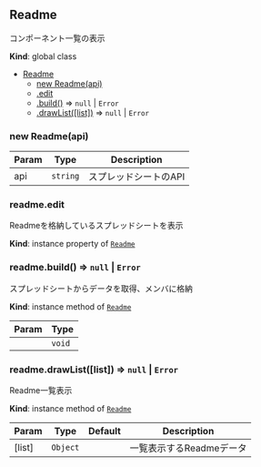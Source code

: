<a name="Readme"></a>

## Readme
コンポーネント一覧の表示

**Kind**: global class  

* [Readme](#Readme)
    * [new Readme(api)](#new_Readme_new)
    * [.edit](#Readme+edit)
    * [.build()](#Readme+build) ⇒ <code>null</code> \| <code>Error</code>
    * [.drawList([list])](#Readme+drawList) ⇒ <code>null</code> \| <code>Error</code>

<a name="new_Readme_new"></a>

### new Readme(api)

| Param | Type | Description |
| --- | --- | --- |
| api | <code>string</code> | スプレッドシートのAPI |

<a name="Readme+edit"></a>

### readme.edit
Readmeを格納しているスプレッドシートを表示

**Kind**: instance property of [<code>Readme</code>](#Readme)  
<a name="Readme+build"></a>

### readme.build() ⇒ <code>null</code> \| <code>Error</code>
スプレッドシートからデータを取得、メンバに格納

**Kind**: instance method of [<code>Readme</code>](#Readme)  

| Param | Type |
| --- | --- |
|  | <code>void</code> | 

<a name="Readme+drawList"></a>

### readme.drawList([list]) ⇒ <code>null</code> \| <code>Error</code>
Readme一覧表示

**Kind**: instance method of [<code>Readme</code>](#Readme)  

| Param | Type | Default | Description |
| --- | --- | --- | --- |
| [list] | <code>Object</code> | <code></code> | 一覧表示するReadmeデータ |

